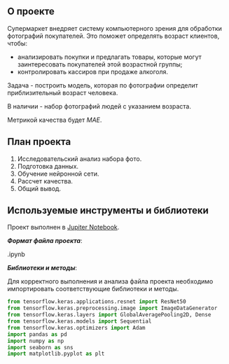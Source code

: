 ## О проекте

Супермаркет внедряет систему компьютерного зрения для обработки фотографий покупателей. Это поможет определять возраст клиентов, чтобы:
- aнализировать покупки и предлагать товары, которые могут заинтересовать покупателей этой возрастной группы;
- контролировать кассиров при продаже алкоголя.

Задача - построить модель, которая по фотографии определит приблизительный возраст человека.

В наличии - набор фотографий людей с указанием возраста.

Метрикой качества будет *MAE*.

## План проекта

1. Исследовательский анализ набора фото.
2. Подготовка данных.
3. Обучение нейронной сети.
4. Рассчет качества.
5. Общий вывод.

## Используемые инструменты и библиотеки

Проект выполнен в [Jupiter Notebook](https://jupyter.org/install.html).

***Формат файла проекта***:

.ipynb

***Библиотеки и методы***:

Для корректного выполнения и анализа файла проекта необходимо импортировать соответствующие библиотеки и методы.

```python
from tensorflow.keras.applications.resnet import ResNet50
from tensorflow.keras.preprocessing.image import ImageDataGenerator
from tensorflow.keras.layers import GlobalAveragePooling2D, Dense
from tensorflow.keras.models import Sequential
from tensorflow.keras.optimizers import Adam
import pandas as pd
import numpy as np
import seaborn as sns
import matplotlib.pyplot as plt
```
